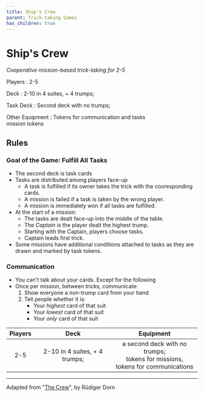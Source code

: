 ```yaml
---
title: Ship's Crew 
parent: Trick-taking Games
has_children: true
---
```


# Ship's Crew 

*Cooperative mission-based trick-taking for 2-5*

Players
: 2-5

Deck
: 2-10 in 4 suites, + 4 trumps;

Task Deck
: Second deck with no trumps;  

Other Equipment
: Tokens for communication and tasks  
mission tokens

## Rules

### Goal of the Game: **Fulfill All Tasks**

- The second deck is task cards
- Tasks are distributed among players face-up
    - A task is fulfilled if its owner takes the trick with the cooresponding cards.
    - A mission is failed if a task is taken by the wrong player.
    - A mission is immediately won  if all tasks are fulfilled.
- At the start of a mission:
    - The tasks are dealt face-up into the middle of the table.
    - The *Captain* is the player dealt the highest trump.
    - Starting with the Captain, players choose tasks.
    - Captain leads first trick.
- Some missions have additional conditions attached to tasks as they are drawn and marked by task tokens.


### Communication

- You can't talk about your cards. Except for the following
- Once per mission, between tricks, communicate:
    1. Show everyone a non-trump card from your hand
    2. Tell people whether it is:
        - Your *highest* card of that suit
        - Your *lowest* card of that suit
        - Your *only* card of that suit
  




| Players | Deck | Equipment |
|:-:|:-:|:-:|
| 2-5     | 2-10 in 4 suites, + 4 trumps;  | a second deck with no trumps; <br>   tokens for missions,  <br>  tokens for communications <br> |


---

Adapted from "[The Crew](https://boardgamegeek.com/boardgame/284083/crew-quest-planet-nine)", by Rüdiger Dorn